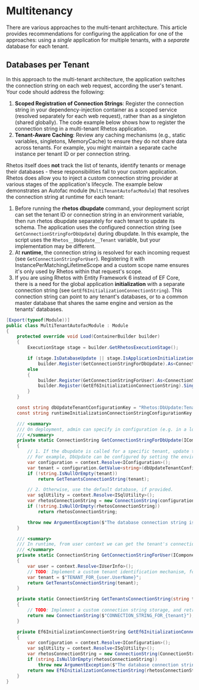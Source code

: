 # Multitenancy

There are various approaches to the multi-tenant architecture.
This article provides recommendations for configuring the application for one of the approaches:
using a *single* application for multiple tenants, with a *separate* database for each tenant.

## Databases per Tenant

In this approach to the multi-tenant architecture, the application switches the connection string on each web request,
according the user's tenant. Your code should address the following:

1. **Scoped Registration of Connection Strings**:
   Register the connection string in your dependency-injection container as a scoped service
   (resolved separately for each web request), rather than as a singleton (shared globally).
   The code example below shows how to register the connection string in a multi-tenant Rhetos application.
2. **Tenant-Aware Caching**:
   Review any caching mechanisms (e.g., static variables, singletons, MemoryCache) to ensure they
   do not share data across tenants. For example, you might maintain a separate cache instance
   per tenant ID or per connection string.

Rhetos itself does **not** track the list of tenants, identify tenants or menage their databases -
these responsibilities fall to your custom application.
Rhetos does allow you to inject a custom connection string provider at various stages of the
application's lifecycle. The example below demonstrates an Autofac module (`MultiTenantAutofacModule`)
that resolves the connection string at runtime for each tenant:

1. Before running the **rhetos dbupdate** command, your deployment script can set the tenant ID
   or connection string in an environment variable, then run rhetos dbupdate separately for each
   tenant to update its schema.
   The application uses the configured connection string (see `GetConnectionStringForDbUpdate`) during dbupdate.
   In this example, the script uses the `Rhetos__DbUpdate__Tenant` variable, but your implementation may be different.
2. At **runtime**, the connection string is resolved for each incoming request (see `GetConnectionStringForUser`).
   Registering it with InstancePerMatchingLifetimeScope and a custom scope name ensures it's only used by Rhetos within that request's scope.
3. If you are using Rhetos with Entity Framework 6 instead of EF Core, there is a need for the
   global application **initialization** with a separate connection string (see `GetEf6InitializationConnectionString`).
   This connection string can point to any tenant's databases, or to a common master database
   that shares the same engine and version as the tenants' databases.

```cs
[Export(typeof(Module))]
public class MultiTenantAutofacModule : Module
{
    protected override void Load(ContainerBuilder builder)
    {
        ExecutionStage stage = builder.GetRhetosExecutionStage();

        if (stage.IsDatabaseUpdate || stage.IsApplicationInitialization)
            builder.Register(GetConnectionStringForDbUpdate).As<ConnectionString>().SingleInstance();
        else
        {
            builder.Register(GetConnectionStringForUser).As<ConnectionString>().InstancePerMatchingLifetimeScope(UnitOfWorkScope.ScopeName);
            builder.Register(GetEf6InitializationConnectionString).SingleInstance();
        }
    }

    const string dbUpdateTenantConfigurationKey = "Rhetos:DbUpdate:Tenant";
    const string runtimeInitializationConnectionStringConfigurationKey = "MultitenantCommonInitializationConnectionString";

    /// <summary>
    /// On deployment, admin can specify in configuration (e.g. in a local environment variable) the tenant name, or the database connection string.
    /// </summary>
    private static ConnectionString GetConnectionStringForDbUpdate(IComponentContext context)
    {
        // 1. If the dbupdate is called for a specific tenant, update the tenant's database.
        // For example, DbUpdate can be configured by setting the environment variable in command line before running rhetos dbupdate: SET Rhetos__DbUpdate__Tenant=...
        var configuration = context.Resolve<IConfiguration>();
        var tenant = configuration.GetValue<string>(dbUpdateTenantConfigurationKey);
        if (!string.IsNullOrEmpty(tenant))
            return GetTenantsConnectionString(tenant);

        // 2. Otherwise, use the default database, if provided.
        var sqlUtility = context.Resolve<ISqlUtility>();
        var rhetosConnectionString = new ConnectionString(configuration, sqlUtility);
        if (!string.IsNullOrEmpty(rhetosConnectionString))
            return rhetosConnectionString;

        throw new ArgumentException($"The database connection string is not specified. Please set the configuration option '{dbUpdateTenantConfigurationKey}' or '{ConnectionString.ConnectionStringConfigurationKey}'.");
    }

    /// <summary>
    /// In runtime, from user context we can get the tenant's connection string.
    /// </summary>
    private static ConnectionString GetConnectionStringForUser(IComponentContext context)
    {
        var user = context.Resolve<IUserInfo>();
        // TODO: Implement a custom tenant identification mechanism, for example a middleware that resolves the tenant by subdomain, HTTP header, JWT claim or cookie.
        var tenant = $"TENANT_FOR_{user.UserName}";
        return GetTenantsConnectionString(tenant);
    }

    private static ConnectionString GetTenantsConnectionString(string tenant)
    {
        // TODO: Implement a custom connection string storage, and retrieve the tenant's connection string here.
        return new ConnectionString($"CONNECTION_STRING_FOR_{tenant}");
    }

    private Ef6InitializationConnectionString GetEf6InitializationConnectionString(IComponentContext context)
    {
        var configuration = context.Resolve<IConfiguration>();
        var sqlUtility = context.Resolve<ISqlUtility>();
        var rhetosConnectionString = new ConnectionString(ConnectionString.CreateConnectionString(configuration, sqlUtility, runtimeInitializationConnectionStringConfigurationKey));
        if (string.IsNullOrEmpty(rhetosConnectionString))
            throw new ArgumentException($"The database connection string is not specified. Please set the configuration option '{runtimeInitializationConnectionStringConfigurationKey}'.");
        return new Ef6InitializationConnectionString(rhetosConnectionString);
    }
}
```

